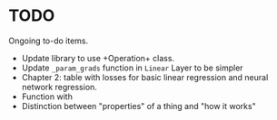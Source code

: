 # TODO

Ongoing to-do items.

* Update library to use +Operation+ class.
* Update `_param_grads` function in `Linear` Layer to be simpler
* Chapter 2: table with losses for basic linear regression and neural network regression.
* Function with
* Distinction between "properties" of a thing and "how it works"
